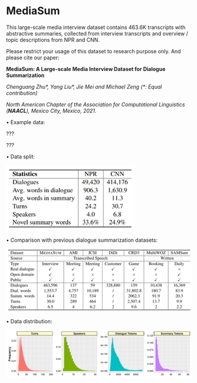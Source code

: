# MediaSum
This large-scale media interview dataset contains 463.6K transcripts with abstractive summaries, collected from interview transcripts and overview / topic descriptions from NPR and CNN.

Please restrict your usage of this dataset to research purpose only. And please cite our paper:

**MediaSum: A Large-scale Media Interview Dataset for Dialogue Summarization**

_Chenguang Zhu*, Yang Liu*, Jie Mei and Michael Zeng (*: Equal contribution)_

_North American Chapter of the Association for Computational Linguistics (**NAACL**), Mexico City, Mexico, 2021._

• Example data:

???

???

• Data split:
<p align="left">
  <img src="https://github.com/zcgzcgzcg1/MediaSum/blob/main/figures/data_split.png" width="350" alt="data_split">
</p>


• Comparison with previous dialogue summarization datasets:
<p align="left">
  <img src="https://github.com/zcgzcgzcg1/MediaSum/blob/main/figures/data_comparison.png" width="650" alt="data_split">
</p>

• Data distribution:
<p align="left">
  <img src="https://github.com/zcgzcgzcg1/MediaSum/blob/main/figures/data_distribution.png" width="650" alt="data_split">
</p>

